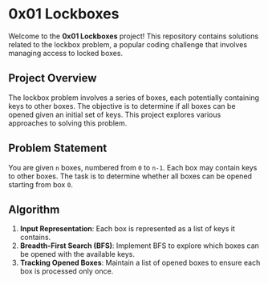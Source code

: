# 0x01 Lockboxes

Welcome to the **0x01 Lockboxes** project! This repository contains solutions related to the lockbox problem, a popular coding challenge that involves managing access to locked boxes.

## Project Overview

The lockbox problem involves a series of boxes, each potentially containing keys to other boxes. The objective is to determine if all boxes can be opened given an initial set of keys. This project explores various approaches to solving this problem.

## Problem Statement

You are given `n` boxes, numbered from `0` to `n-1`. Each box may contain keys to other boxes. The task is to determine whether all boxes can be opened starting from box `0`.

## Algorithm

1. **Input Representation**: Each box is represented as a list of keys it contains.
2. **Breadth-First Search (BFS)**: Implement BFS to explore which boxes can be opened with the available keys.
3. **Tracking Opened Boxes**: Maintain a list of opened boxes to ensure each box is processed only once.
